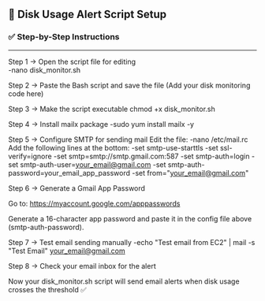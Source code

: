## 📘 Disk Usage Alert Script Setup

### ✅ Step-by-Step Instructions

---

Step 1 → Open the script file for editing  
-nano disk_monitor.sh

Step 2 → Paste the Bash script and save the file
(Add your disk monitoring code here)

Step 3 → Make the script executable
chmod +x disk_monitor.sh


Step 4 → Install mailx package
-sudo yum install mailx -y

Step 5 → Configure SMTP for sending mail
Edit the file:
-nano /etc/mail.rc
Add the following lines at the bottom:
-set smtp-use-starttls
-set ssl-verify=ignore
-set smtp=smtp://smtp.gmail.com:587
-set smtp-auth=login
-set smtp-auth-user=your_email@gmail.com
-set smtp-auth-password=your_email_app_password
-set from="your_email@gmail.com"

Step 6 → Generate a Gmail App Password

Go to: https://myaccount.google.com/apppasswords

Generate a 16-character app password and paste it in the config file above (smtp-auth-password).

Step 7 → Test email sending manually
-echo "Test email from EC2" | mail -s "Test Email" your_email@gmail.com

Step 8 → Check your email inbox for the alert


Now your disk_monitor.sh script will send email alerts when disk usage crosses the threshold ✅
